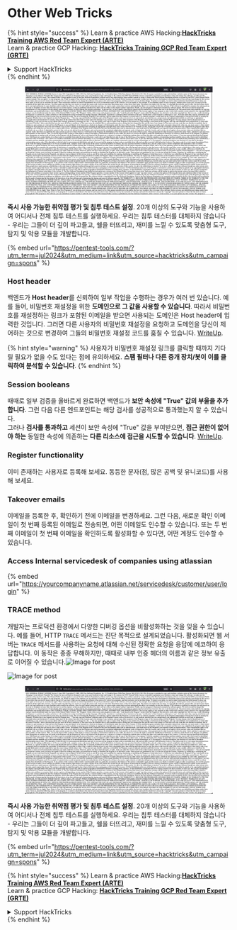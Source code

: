 # Other Web Tricks

{% hint style="success" %}
Learn & practice AWS Hacking:<img src="/.gitbook/assets/arte.png" alt="" data-size="line">[**HackTricks Training AWS Red Team Expert (ARTE)**](https://training.hacktricks.xyz/courses/arte)<img src="/.gitbook/assets/arte.png" alt="" data-size="line">\
Learn & practice GCP Hacking: <img src="/.gitbook/assets/grte.png" alt="" data-size="line">[**HackTricks Training GCP Red Team Expert (GRTE)**<img src="/.gitbook/assets/grte.png" alt="" data-size="line">](https://training.hacktricks.xyz/courses/grte)

<details>

<summary>Support HackTricks</summary>

* Check the [**subscription plans**](https://github.com/sponsors/carlospolop)!
* **Join the** 💬 [**Discord group**](https://discord.gg/hRep4RUj7f) or the [**telegram group**](https://t.me/peass) or **follow** us on **Twitter** 🐦 [**@hacktricks\_live**](https://twitter.com/hacktricks\_live)**.**
* **Share hacking tricks by submitting PRs to the** [**HackTricks**](https://github.com/carlospolop/hacktricks) and [**HackTricks Cloud**](https://github.com/carlospolop/hacktricks-cloud) github repos.

</details>
{% endhint %}

<figure><img src="/.gitbook/assets/image (14) (1).png" alt=""><figcaption></figcaption></figure>

**즉시 사용 가능한 취약점 평가 및 침투 테스트 설정**. 20개 이상의 도구와 기능을 사용하여 어디서나 전체 침투 테스트를 실행하세요. 우리는 침투 테스터를 대체하지 않습니다 - 우리는 그들이 더 깊이 파고들고, 쉘을 터뜨리고, 재미를 느낄 수 있도록 맞춤형 도구, 탐지 및 악용 모듈을 개발합니다.

{% embed url="https://pentest-tools.com/?utm_term=jul2024&utm_medium=link&utm_source=hacktricks&utm_campaign=spons" %}

### Host header

백엔드가 **Host header**를 신뢰하여 일부 작업을 수행하는 경우가 여러 번 있습니다. 예를 들어, 비밀번호 재설정을 위한 **도메인으로 그 값을 사용할 수 있습니다**. 따라서 비밀번호를 재설정하는 링크가 포함된 이메일을 받으면 사용되는 도메인은 Host header에 입력한 것입니다. 그러면 다른 사용자의 비밀번호 재설정을 요청하고 도메인을 당신이 제어하는 것으로 변경하여 그들의 비밀번호 재설정 코드를 훔칠 수 있습니다. [WriteUp](https://medium.com/nassec-cybersecurity-writeups/how-i-was-able-to-take-over-any-users-account-with-host-header-injection-546fff6d0f2).

{% hint style="warning" %}
사용자가 비밀번호 재설정 링크를 클릭할 때까지 기다릴 필요가 없을 수도 있다는 점에 유의하세요. **스팸 필터나 다른 중개 장치/봇이 이를 클릭하여 분석할 수 있습니다**.
{% endhint %}

### Session booleans

때때로 일부 검증을 올바르게 완료하면 백엔드가 **보안 속성에 "True" 값의 부울을 추가합니다**. 그런 다음 다른 엔드포인트는 해당 검사를 성공적으로 통과했는지 알 수 있습니다.\
그러나 **검사를 통과하고** 세션이 보안 속성에 "True" 값을 부여받으면, **접근 권한이 없어야 하는** 동일한 속성에 의존하는 **다른 리소스에 접근을 시도할 수 있습니다**. [WriteUp](https://medium.com/@ozguralp/a-less-known-attack-vector-second-order-idor-attacks-14468009781a).

### Register functionality

이미 존재하는 사용자로 등록해 보세요. 동등한 문자(점, 많은 공백 및 유니코드)를 사용해 보세요.

### Takeover emails

이메일을 등록한 후, 확인하기 전에 이메일을 변경하세요. 그런 다음, 새로운 확인 이메일이 첫 번째 등록된 이메일로 전송되면, 어떤 이메일도 인수할 수 있습니다. 또는 두 번째 이메일이 첫 번째 이메일을 확인하도록 활성화할 수 있다면, 어떤 계정도 인수할 수 있습니다.

### Access Internal servicedesk of companies using atlassian

{% embed url="https://yourcompanyname.atlassian.net/servicedesk/customer/user/login" %}

### TRACE method

개발자는 프로덕션 환경에서 다양한 디버깅 옵션을 비활성화하는 것을 잊을 수 있습니다. 예를 들어, HTTP `TRACE` 메서드는 진단 목적으로 설계되었습니다. 활성화되면 웹 서버는 `TRACE` 메서드를 사용하는 요청에 대해 수신된 정확한 요청을 응답에 에코하여 응답합니다. 이 동작은 종종 무해하지만, 때때로 내부 인증 헤더의 이름과 같은 정보 유출로 이어질 수 있습니다.![Image for post](https://miro.medium.com/max/60/1\*wDFRADTOd9Tj63xucenvAA.png?q=20)

![Image for post](https://miro.medium.com/max/1330/1\*wDFRADTOd9Tj63xucenvAA.png)


<figure><img src="/.gitbook/assets/image (14) (1).png" alt=""><figcaption></figcaption></figure>

**즉시 사용 가능한 취약점 평가 및 침투 테스트 설정**. 20개 이상의 도구와 기능을 사용하여 어디서나 전체 침투 테스트를 실행하세요. 우리는 침투 테스터를 대체하지 않습니다 - 우리는 그들이 더 깊이 파고들고, 쉘을 터뜨리고, 재미를 느낄 수 있도록 맞춤형 도구, 탐지 및 악용 모듈을 개발합니다.

{% embed url="https://pentest-tools.com/?utm_term=jul2024&utm_medium=link&utm_source=hacktricks&utm_campaign=spons" %}

{% hint style="success" %}
Learn & practice AWS Hacking:<img src="/.gitbook/assets/arte.png" alt="" data-size="line">[**HackTricks Training AWS Red Team Expert (ARTE)**](https://training.hacktricks.xyz/courses/arte)<img src="/.gitbook/assets/arte.png" alt="" data-size="line">\
Learn & practice GCP Hacking: <img src="/.gitbook/assets/grte.png" alt="" data-size="line">[**HackTricks Training GCP Red Team Expert (GRTE)**<img src="/.gitbook/assets/grte.png" alt="" data-size="line">](https://training.hacktricks.xyz/courses/grte)

<details>

<summary>Support HackTricks</summary>

* Check the [**subscription plans**](https://github.com/sponsors/carlospolop)!
* **Join the** 💬 [**Discord group**](https://discord.gg/hRep4RUj7f) or the [**telegram group**](https://t.me/peass) or **follow** us on **Twitter** 🐦 [**@hacktricks\_live**](https://twitter.com/hacktricks\_live)**.**
* **Share hacking tricks by submitting PRs to the** [**HackTricks**](https://github.com/carlospolop/hacktricks) and [**HackTricks Cloud**](https://github.com/carlospolop/hacktricks-cloud) github repos.

</details>
{% endhint %}
